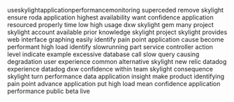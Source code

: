 useskylightapplicationperformancemonitoring superceded remove skylight ensure roda application highest availability want confidence application resourced properly time low high usage dxw skylight gem many project skylight account available prior knowledge skylight project skylight provides web interface graphing easily identify pain point application cause become performant high load identify slowrunning part service controller action level indicate example excessive database call slow query causing degradation user experience common alternative skylight new relic datadog experience datadog dxw confidence within team skylight consequence skylight turn performance data application insight make product identifying pain point advance application put high load mean confidence application performance public beta live